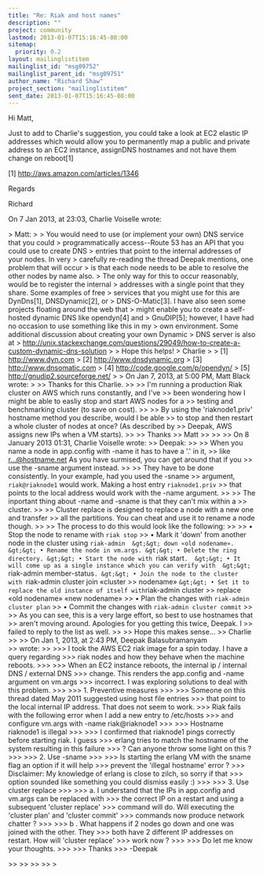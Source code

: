 ```yaml
---
title: "Re: Riak and host names"
description: ""
project: community
lastmod: 2013-01-07T15:16:45-08:00
sitemap:
  priority: 0.2
layout: mailinglistitem
mailinglist_id: "msg09752"
mailinglist_parent_id: "msg09751"
author_name: "Richard Shaw"
project_section: "mailinglistitem"
sent_date: 2013-01-07T15:16:45-08:00
---
```



Hi Matt,

Just to add to Charlie's suggestion, you could take a look at EC2 elastic IP 
addresses which would allow you to permanently map a public and private address 
to an EC2 instance, assignDNS hostnames and not have them change on reboot[1]

[1] http://aws.amazon.com/articles/1346

Regards

Richard

On 7 Jan 2013, at 23:03, Charlie Voiselle  wrote:

&gt; Matt:
&gt; 
&gt; You would need to use (or implement your own) DNS service that you could 
&gt; programmatically access--Route 53 has an API that you could use to create DNS 
&gt; entries that point to the internal addresses of your nodes. In very 
&gt; carefully re-reading the thread Deepak mentions, one problem that will occur 
&gt; is that each node needs to be able to resolve the other nodes by name also. 
&gt; The only way for this to occur reasonably, would be to register the internal 
&gt; addresses with a single point that they share. Some examples of free 
&gt; services that you might use for this are DynDns[1], DNSDynamic[2], or 
&gt; DNS-O-Matic[3]. I have also seen some projects floating around the web that 
&gt; might enable you to create a self-hosted dynamic DNS like opendyn[4] and 
&gt; GnuDIP[5]; however, I have had no occasion to use something like this in my 
&gt; own environment. Some additional discussion about creating your own Dynamic 
&gt; DNS server is also at 
&gt; http://unix.stackexchange.com/questions/29049/how-to-create-a-custom-dynamic-dns-solution
&gt; 
&gt; Hope this helps!
&gt; Charlie
&gt; 
&gt; [1] http://www.dyn.com
&gt; [2] http://www.dnsdynamic.org
&gt; [3] http://www.dnsomatic.com
&gt; [4] http://code.google.com/p/opendyn/
&gt; [5] http://gnudip2.sourceforge.net/
&gt; 
&gt; On Jan 7, 2013, at 5:00 PM, Matt Black  wrote:
&gt; 
&gt;&gt; Thanks for this Charlie.
&gt;&gt; 
&gt;&gt; I'm running a production Riak cluster on AWS which runs constantly, and I've 
&gt;&gt; been wondering how I might be able to easliy stop and start AWS nodes for a 
&gt;&gt; testing and benchmarking cluster (to save on cost).
&gt;&gt; 
&gt;&gt; By using the 'riaknode1.priv' hostname method you describe, would I be able 
&gt;&gt; to stop and then restart a whole cluster of nodes at once? (As described by 
&gt;&gt; Deepak, AWS assigns new IPs when a VM starts).
&gt;&gt; 
&gt;&gt; Thanks
&gt;&gt; Matt
&gt;&gt; 
&gt;&gt; 
&gt;&gt; On 8 January 2013 01:31, Charlie Voiselle  wrote:
&gt;&gt; Deepak:
&gt;&gt; 
&gt;&gt; When you name a node in app.config with -name it has to have a '.' in it, 
&gt;&gt; like r...@hostname.net As you have surmised, you can get around that if you 
&gt;&gt; use the -sname argument instead. 
&gt;&gt; 
&gt;&gt; They have to be done consistently. In your example, had you used the -sname 
&gt;&gt; argument, `riak@riaknode1` would work. Making a host entry `riaknode1.priv` 
&gt;&gt; that points to the local address would work with the -name argument.
&gt;&gt; 
&gt;&gt; The inportant thing about -name and -sname is that they can't mix within a 
&gt;&gt; cluster.
&gt;&gt; 
&gt;&gt; Cluster replace is designed to replace a node with a new one and transfer 
&gt;&gt; all the partitions. You can cheat and use it to rename a node though. 
&gt;&gt; 
&gt;&gt; The process to do this would look like the following:
&gt;&gt; 
&gt;&gt; • Stop the node to rename with `riak stop`
&gt;&gt; • Mark it 'down' from another node in the cluster using `riak-admin 
&gt;&gt; down «old nodename».
&gt;&gt; • Rename the node in vm.args.
&gt;&gt; • Delete the ring directory.
&gt;&gt; • Start the node with `riak start`. 
&gt;&gt; • It will come up as a single instance which you can verify with 
&gt;&gt; `riak-admin member-status`.
&gt;&gt; • Join the node to the cluster with `riak-admin cluster join «cluster 
&gt;&gt; nodename» `
&gt;&gt; • Set it to replace the old instance of itself with `riak-admin cluster 
&gt;&gt; replace «old nodename» «new nodename»
&gt;&gt; • Plan the changes with `riak-admin cluster plan`
&gt;&gt; • Commit the changes with `riak-admin cluster commit`
&gt;&gt; 
&gt;&gt; As you can see, this is a very large effort, so best to use hostnames that 
&gt;&gt; aren't moving around. Apologies for you getting this twice, Deepak. I 
&gt;&gt; failed to reply to the list as well.
&gt;&gt; 
&gt;&gt; Hope this makes sense...
&gt;&gt; Charlie
&gt;&gt; 
&gt;&gt; On Jan 1, 2013, at 2:43 PM, Deepak Balasubramanyam  
&gt;&gt; wrote:
&gt;&gt; 
&gt;&gt;&gt; I took the AWS EC2 riak image for a spin today. I have a query regarding 
&gt;&gt;&gt; riak nodes and how they behave when the machine reboots.
&gt;&gt;&gt; 
&gt;&gt;&gt; When an EC2 instance reboots, the internal ip / internal DNS / external DNS 
&gt;&gt;&gt; change. This renders the app.config and -name argument on vm.args 
&gt;&gt;&gt; incorrect. I was exploring solutions to deal with this problem. 
&gt;&gt;&gt; 
&gt;&gt;&gt; 1. Preventive measures
&gt;&gt;&gt; 
&gt;&gt;&gt; Someone on this thread dated May 2011 suggested using host file entries 
&gt;&gt;&gt; that point to the local internal IP address. That does not seem to work. 
&gt;&gt;&gt; Riak fails with the following error when I add a new entry to /etc/hosts 
&gt;&gt;&gt; and configure vm.args with -name riak@riaknode1
&gt;&gt;&gt; 
&gt;&gt;&gt; Hostname riaknode1 is illegal
&gt;&gt;&gt; 
&gt;&gt;&gt; I confirmed that riaknode1 pings correctly before starting riak. I guess 
&gt;&gt;&gt; erlang tries to match the hostname of the system resulting in this failure 
&gt;&gt;&gt; ? Can anyone throw some light on this ?
&gt;&gt;&gt; 
&gt;&gt;&gt; 2. Use -sname
&gt;&gt;&gt; 
&gt;&gt;&gt; Is starting the erlang VM with the sname flag an option if it will help 
&gt;&gt;&gt; prevent the 'illegal hostname' error ? 
&gt;&gt;&gt; Disclaimer: My knowledge of erlang is close to zilch, so sorry if that 
&gt;&gt;&gt; option sounded like something you could dismiss easily :)
&gt;&gt;&gt; 
&gt;&gt;&gt; 3. Use cluster replace
&gt;&gt;&gt; 
&gt;&gt;&gt; a. I understand that the IPs in app.config and vm.args can be replaced with 
&gt;&gt;&gt; the correct IP on a restart and using a subsequent 'cluster replace' 
&gt;&gt;&gt; command will do. Will executing the 'cluster plan' and 'cluster commit' 
&gt;&gt;&gt; commands now produce network chatter ? 
&gt;&gt;&gt; 
&gt;&gt;&gt; b . What happens if 2 nodes go down and one was joined with the other. They 
&gt;&gt;&gt; both have 2 different IP addresses on restart. How will 'cluster replace' 
&gt;&gt;&gt; work now ?
&gt;&gt;&gt; 
&gt;&gt;&gt; Do let me know your thoughts.
&gt;&gt;&gt; 
&gt;&gt;&gt; Thanks
&gt;&gt;&gt; -Deepak

&gt;&gt; 
&gt;&gt; 
&gt;&gt; 
&gt;&gt; 
&gt; 

